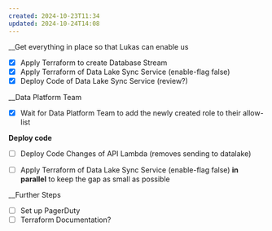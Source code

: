 ```yaml
---
created: 2024-10-23T11:34
updated: 2024-10-24T14:08
---
```

__Get everything in place so that Lukas can enable us
- [x] Apply Terraform to create Database Stream
- [x] Apply Terraform of Data Lake Sync Service (enable-flag false)
- [x] Deploy Code of Data Lake Sync Service (review?)

__Data Platform Team
- [x] Wait for Data Platform Team to add the newly created role to their allow-list

__Deploy code__
- [ ] Deploy Code Changes of API Lambda (removes sending to datalake)
- [ ] Apply Terraform of Data Lake Sync Service (enable-flag false) **in parallel** to keep the gap as small as possible


__Further Steps
- [ ] Set up PagerDuty
- [ ] Terraform Documentation?
